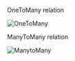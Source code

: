 OneToMany relation

![OneToMany](https://user-images.githubusercontent.com/59314982/227764894-b66ba65c-7104-4b9e-8757-85976fa606e1.png)

ManyToMany relation

![ManytoMany](https://user-images.githubusercontent.com/59314982/227764896-71613efe-46f5-4b93-abbd-5a5b6cea1e4f.png)
